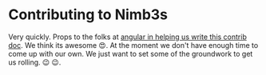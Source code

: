 # Contributing to Nimb3s

Very quickly. Props to the folks at [angular in helping us write this contrib doc](https://github.com/angular/angular/blob/master/CONTRIBUTING.md). We think its awesome :heart_eyes:. At the moment we don't have enough time to come up with our own. We just want to set some of the groundwork to get us rolling. :wink: :wink:.